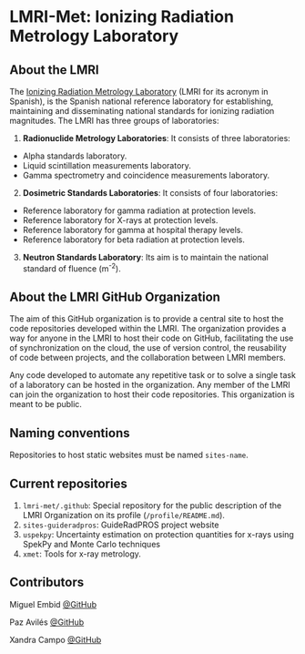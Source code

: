 # LMRI-Met: Ionizing Radiation Metrology Laboratory

## About the LMRI

The [Ionizing Radiation Metrology Laboratory](https://rdgroups.ciemat.es/web/lmri) (LMRI for its acronym in Spanish), is the Spanish national reference laboratory for establishing, maintaining and disseminating national standards for ionizing radiation magnitudes.
The LMRI has three groups of laboratories:

1. **Radionuclide Metrology Laboratories**:
It consists of three laboratories:
- Alpha standards laboratory.
- Liquid scintillation measurements laboratory.
- Gamma spectrometry and coincidence measurements laboratory.

2. **Dosimetric Standards Laboratories**:
It consists of four laboratories:
- Reference laboratory for gamma radiation at protection levels.
- Reference laboratory for X-rays at protection levels.
- Reference laboratory for gamma at hospital therapy levels.
- Reference laboratory for beta radiation at protection levels.

3. **Neutron Standards Laboratory**:
Its aim is to maintain the national standard of fluence (m<sup>-2</sup>).

## About the LMRI GitHub Organization

The aim of this GitHub organization is to provide a central site to host the code repositories developed within the LMRI.
The organization provides a way for anyone in the LMRI to host their code on GitHub, facilitating the use of synchronization on the cloud, the use of version control, the reusability of code between projects, and the collaboration between LMRI members.

Any code developed to automate any repetitive task or to solve a single task of a laboratory can be hosted in the organization. 
Any member of the LMRI can join the organization to host their code repositories. 
This organization is meant to be public. 

## Naming conventions

Repositories to host static websites must be named ``sites-name``.

## Current repositories

1. ``lmri-met/.github``: Special repository for the public description of the LMRI Organization on its profile (``/profile/README.md``).
2. ``sites-guideradpros``: GuideRadPROS project website
3. ``uspekpy``: Uncertainty estimation on protection quantities for x-rays using SpekPy and Monte Carlo techniques
4. ``xmet``: Tools for x-ray metrology.

## Contributors

Miguel Embid [@GitHub](https://github.com/Miguel-Embid/)

Paz Avilés [@GitHub](https://github.com/pazaviles/)

Xandra Campo [@GitHub](https://github.com/xandratxan/)




